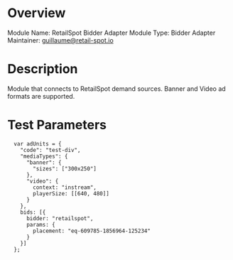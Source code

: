 # Overview

Module Name: RetailSpot Bidder Adapter
Module Type: Bidder Adapter
Maintainer: guillaume@retail-spot.io

# Description

Module that connects to RetailSpot demand sources.
Banner and Video ad formats are supported.

# Test Parameters
```
  var adUnits = {
    "code": "test-div",
    "mediaTypes": {
      "banner": {
        "sizes": ["300x250"]
      },
      "video": {
        context: "instream",
        playerSize: [[640, 480]]
      }
    },
    bids: [{
      bidder: "retailspot",
      params: {
        placement: "eq-609785-1856964-125234"
      }
    }]
  };
```
